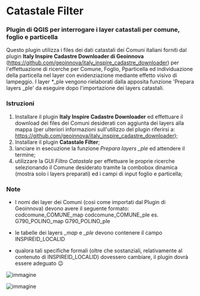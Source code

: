 # Catastale Filter
### Plugin di QGIS per interrogare i layer catastali per comune, foglio e particella

Questo plugin utilizza i files dei dati catastali dei Comuni italiani forniti 
dal plugin **Italy Inspire Cadastre Downloader di Geoinnova** (https://github.com/geoinnova/italy_inspire_cadastre_downloader) 
per l'effettuazione di ricerche per Comune, Foglio, Pparticella ed individuazione 
della particella nel layer con evidenziazione mediante effetto visivo di lampeggio. 
I layer *_ple vengono rielaborati dalla apposita funzione 'Prepara layers _ple' 
da eseguire dopo l'importazione dei layers catastali.
### Istruzioni
1) Installare il plugin **Italy Inspire Cadastre Downloader** ed effettuare il download dei files dei Comuni desiderati con aggiunta dei layers alla mappa (per ulteriori informazioni sull'utilizzo del plugin riferirsi a: https://github.com/geoinnova/italy_inspire_cadastre_downloader);
2) Installare il plugin **Catastale Filter**;
3) lanciare in esecuzione la funzione *Prepara layers _ple* ed attendere il termine;
4) utilizzare la GUI *Filtro Catastale* per effettuare le proprie ricerche selezionando il Comune desiderato tramite la combobox dinamica (mostra solo i layers preparati) ed i campi di input foglio e particella;

### Note
- I nomi dei layer dei Comuni (così come importati dal Plugin di Geoinnova) devono avere il seguente formato:
  codcomune_COMUNE_map
  codcomune_COMUNE_ple
  es.
  G790_POLINO_map
  G790_POLINO_ple

- le tabelle dei layers *_map* e *_ple* devono contenere il campo INSPIREID_LOCALID
- qualora tali specifiche formali (oltre che sostanziali, relativamente al contenuto di INSPIREID_LOCALID) dovessero cambiare, il plugin dovrà essere adeguato 😉

![immagine](https://github.com/user-attachments/assets/642a3411-17a5-490a-90f1-dc35d1e9239e)

![immagine](https://github.com/user-attachments/assets/100bd255-75bd-401a-a83d-3580db2232a1)



  
